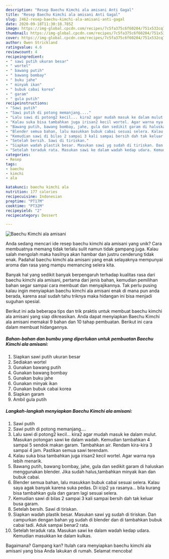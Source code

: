 ```yaml
---
description: "Resep Baechu Kimchi ala amisani Anti Gagal"
title: "Resep Baechu Kimchi ala amisani Anti Gagal"
slug: 2462-resep-baechu-kimchi-ala-amisani-anti-gagal
date: 2020-09-18T11:30:18.785Z
image: https://img-global.cpcdn.com/recipes/7c5fa375c6f60204/751x532cq70/baechu-kimchi-ala-amisani-foto-resep-utama.jpg
thumbnail: https://img-global.cpcdn.com/recipes/7c5fa375c6f60204/751x532cq70/baechu-kimchi-ala-amisani-foto-resep-utama.jpg
cover: https://img-global.cpcdn.com/recipes/7c5fa375c6f60204/751x532cq70/baechu-kimchi-ala-amisani-foto-resep-utama.jpg
author: Owen Strickland
ratingvalue: 4.6
reviewcount: 4
recipeingredient:
- " sawi putih ukuran besar"
- " wortel"
- " bawang putih"
- " bawang bombay"
- " buku jahe"
- " minyak ikan"
- " bubuk cabai korea"
- " garam"
- " gula putih"
recipeinstructions:
- "Sawi putih"
- "Sawi putih di potong memanjang...."
- "Lalu sawi di potong2 kecil... kira2 agar mudah masuk ke dalam mulut. Masukan potongan sawi ke dalam wadah. Kemudian tambahkan 4 sampai 5 sendok makan garam. Tambahkan air. Rendam kira-kira 3 sampai 4 jam. Pastikan semua sawi terendam."
- "Kalau suka bisa tambahkan juga irisan2 kecil wortel. Agar warna nya lebih menarik."
- "Bawang putih, bawang bombay, jahe, gula dan sedikit garam di haluskan menggunakan blender. Jika sudah halus,tambahkan minyak ikan dan bubuk cabai."
- "Blender semua bahan, lalu masukkan bubuk cabai sesuai selera. Kalau saya agak banyak karena suka pedas. Di icip2 ya rasanya... bila kurang bisa tambahkan gula dan garam lagi sesuai selera."
- "Kemudian sawi di bilas 2 sampai 3 kali sampai bersih dah tak keluar busa garam."
- "Setelah bersih. Sawi di tiriskan."
- "Siapkan wadah plastik besar. Masukan sawi yg sudah di tiriskan. Dan campurkan dengan bahan yg sudah di blender dan di tambahkan bubuk cabai tadi. Aduk sampai benar2 rata."
- "Setelah teraduk rata. Masukan sawi ke dalam wadah kedap udara. Kemudian masukkan ke dalam kulkas."
categories:
- Resep
tags:
- baechu
- kimchi
- ala

katakunci: baechu kimchi ala 
nutrition: 177 calories
recipecuisine: Indonesian
preptime: "PT17M"
cooktime: "PT32M"
recipeyield: "2"
recipecategory: Dessert

---
```



![Baechu Kimchi ala amisani](https://img-global.cpcdn.com/recipes/7c5fa375c6f60204/751x532cq70/baechu-kimchi-ala-amisani-foto-resep-utama.jpg)

Anda sedang mencari ide resep baechu kimchi ala amisani yang unik? Cara membuatnya memang tidak terlalu sulit namun tidak gampang juga. Kalau salah mengolah maka hasilnya akan hambar dan justru cenderung tidak enak. Padahal baechu kimchi ala amisani yang enak selayaknya mempunyai aroma dan rasa yang mampu memancing selera kita.



Banyak hal yang sedikit banyak berpengaruh terhadap kualitas rasa dari baechu kimchi ala amisani, pertama dari jenis bahan, kemudian pemilihan bahan segar sampai cara membuat dan menyajikannya. Tak perlu pusing kalau ingin menyiapkan baechu kimchi ala amisani enak di mana pun anda berada, karena asal sudah tahu triknya maka hidangan ini bisa menjadi suguhan spesial.


Berikut ini ada beberapa tips dan trik praktis untuk membuat baechu kimchi ala amisani yang siap dikreasikan. Anda dapat menyiapkan Baechu Kimchi ala amisani memakai 9 bahan dan 10 tahap pembuatan. Berikut ini cara dalam membuat hidangannya.

<!--inarticleads1-->

##### Bahan-bahan dan bumbu yang diperlukan untuk pembuatan Baechu Kimchi ala amisani:

1. Siapkan  sawi putih ukuran besar
1. Sediakan  wortel
1. Gunakan  bawang putih
1. Gunakan  bawang bombay
1. Gunakan  buku jahe
1. Gunakan  minyak ikan
1. Gunakan  bubuk cabai korea
1. Siapkan  garam
1. Ambil  gula putih




<!--inarticleads2-->

##### Langkah-langkah menyiapkan Baechu Kimchi ala amisani:

1. Sawi putih
1. Sawi putih di potong memanjang....
1. Lalu sawi di potong2 kecil... kira2 agar mudah masuk ke dalam mulut. Masukan potongan sawi ke dalam wadah. Kemudian tambahkan 4 sampai 5 sendok makan garam. Tambahkan air. Rendam kira-kira 3 sampai 4 jam. Pastikan semua sawi terendam.
1. Kalau suka bisa tambahkan juga irisan2 kecil wortel. Agar warna nya lebih menarik.
1. Bawang putih, bawang bombay, jahe, gula dan sedikit garam di haluskan menggunakan blender. Jika sudah halus,tambahkan minyak ikan dan bubuk cabai.
1. Blender semua bahan, lalu masukkan bubuk cabai sesuai selera. Kalau saya agak banyak karena suka pedas. Di icip2 ya rasanya... bila kurang bisa tambahkan gula dan garam lagi sesuai selera.
1. Kemudian sawi di bilas 2 sampai 3 kali sampai bersih dah tak keluar busa garam.
1. Setelah bersih. Sawi di tiriskan.
1. Siapkan wadah plastik besar. Masukan sawi yg sudah di tiriskan. Dan campurkan dengan bahan yg sudah di blender dan di tambahkan bubuk cabai tadi. Aduk sampai benar2 rata.
1. Setelah teraduk rata. Masukan sawi ke dalam wadah kedap udara. Kemudian masukkan ke dalam kulkas.




Bagaimana? Gampang kan? Itulah cara menyiapkan baechu kimchi ala amisani yang bisa Anda lakukan di rumah. Selamat mencoba!
